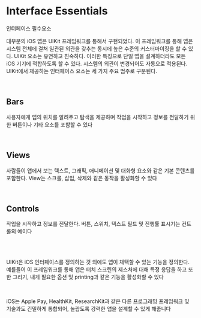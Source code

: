 # Interface Essentials

인터페이스 필수요소

대부분의 iOS 앱은 UIKit 프레임워크를 통해서 구현되었다. 이 프레임워크를 통해 앱은 시스템 전체에 걸쳐 일관된 외관을 갖추는 동시에 높은 수준의 커스터마이징을 할 수 있다. UIKit 요소는 유연하고 친숙하다. 이러한 특징으로 단일 앱을 설계하더라도 모든 iOS 기기에 적합하도록 할 수 있다. 시스템의 외관이 변경되어도 자동으로 적용된다. UIKit에서 제공하는 인터페이스 요소는 세 가지 주요 범주로 구분된다.

<br>

## Bars

사용자에게 앱의 위치를 알려주고 탐색을 제공하며 작업을 시작하고 정보를 전달하기 위한 버튼이나 기타 요소를 포함할 수 있다

<br>

## Views

사람들이 앱에서 보는 텍스트, 그래픽, 애니메이션 및 대화형 요소와 같은 기본 콘텐츠를 포함한다. View는 스크롤, 삽입, 삭제와 같은 동작을 활성화할 수 있다

<br>

## Controls

작업을 시작하고 정보를 전달한다. 버튼, 스위치, 텍스트 필드 및 진행률 표시기는 컨트롤의 예이다

<br>

<br>

UIKit은 iOS 인터페이스를 정의하는 것 외에도 앱이 채택할 수 있는 기능을 정의한다. 예를들어 이 프레임워크를 통해 앱은 터치 스크린의 제스처에 대해 특정 응답을 하고 또한 그리기, 내게 필요한 옵션 및 printing과 같은 기능을 활성화할 수 있다

<br>

iOS는 Apple Pay, HealthKit, ResearchKit과 같은 다른 프로그래밍 프레임워크 및 기술과도 긴밀하게 통합되어, 놀랍도록 강력한 앱을 설계할 수 있게 해줍니다
